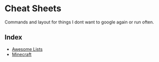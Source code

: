 # Cheat Sheets
 Commands and layout for things I dont want to google again or run often.

## Index

- [Awesome Lists](/Cheatsheets/Awesome-Lists.md)
- [Minecraft](/Cheatsheets/Minecraft.md)